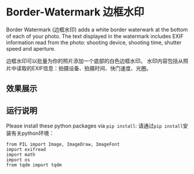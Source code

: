 # Border-Watermark 边框水印

Border Watermark (边框水印) adds a white border waterwark at the bottom of each of your photo.
The text displayed in the watermark includes EXIF information read from the photo: shooting device, shooting time, shutter speed and aperture.

边框水印可以批量为你的照片添加一个底部的白色边框水印。
水印内容包括从照片中读取的EXIF信息：拍摄设备、拍摄时间、快门速度、光圈。


## 效果展示


## 运行说明
Please install these python packages via `pip install`:
请通过`pip install`安装有关python环境：
```
from PIL import Image, ImageDraw, ImageFont
import exifread
import math
import os
from tqdm import tqdm
```
